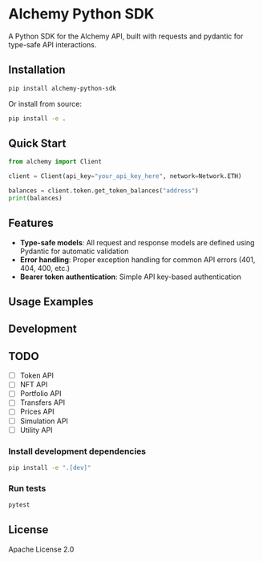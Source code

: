 # Alchemy Python SDK

A Python SDK for the Alchemy API, built with requests and pydantic for type-safe API interactions.

## Installation

```bash
pip install alchemy-python-sdk
```

Or install from source:

```bash
pip install -e .
```

## Quick Start

```python
from alchemy import Client

client = Client(api_key="your_api_key_here", network=Network.ETH)

balances = client.token.get_token_balances("address")
print(balances)
```

## Features

- **Type-safe models**: All request and response models are defined using Pydantic for automatic validation
- **Error handling**: Proper exception handling for common API errors (401, 404, 400, etc.)
- **Bearer token authentication**: Simple API key-based authentication

## Usage Examples
## Development

## TODO
- [ ] Token API
- [ ] NFT API
- [ ] Portfolio API
- [ ] Transfers API
- [ ] Prices API
- [ ] Simulation API
- [ ] Utility API

### Install development dependencies

```bash
pip install -e ".[dev]"
```

### Run tests

```bash
pytest
```

## License

Apache License 2.0

